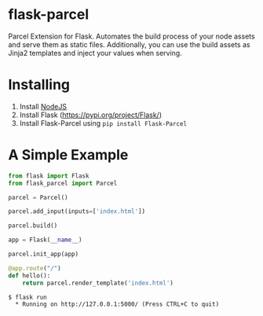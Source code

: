 # flask-parcel

Parcel Extension for Flask. Automates the build process of your node assets and serve them as static files. 
Additionally, you can use the build assets as Jinja2 templates and inject your values when serving. 

# Installing

1. Install [NodeJS](https://nodejs.org/)
2. Install Flask (https://pypi.org/project/Flask/)
3. Install Flask-Parcel using `pip install Flask-Parcel`

# A Simple Example

```python
from flask import Flask
from flask_parcel import Parcel

parcel = Parcel()

parcel.add_input(inputs=['index.html'])

parcel.build()

app = Flask(__name__)

parcel.init_app(app)

@app.route("/")
def hello():
    return parcel.render_template('index.html')
```

```shell
$ flask run
  * Running on http://127.0.0.1:5000/ (Press CTRL+C to quit)
```